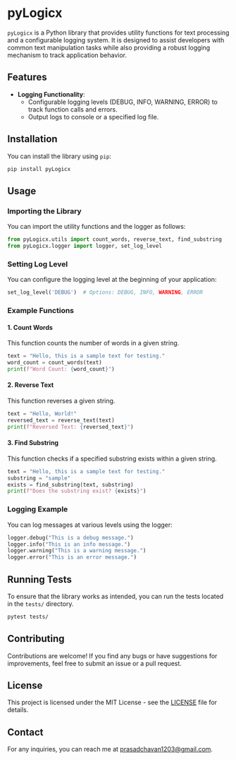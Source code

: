 # pyLogicx

` pyLogicx ` is a Python library that provides utility functions for text processing and a configurable logging system. It is designed to assist developers with common text manipulation tasks while also providing a robust logging mechanism to track application behavior.

## Features
  
- **Logging Functionality**:
  - Configurable logging levels (DEBUG, INFO, WARNING, ERROR) to track function calls and errors.
  - Output logs to console or a specified log file.

## Installation

You can install the library using `pip`:

```bash
pip install pyLogicx
```

## Usage

### Importing the Library

You can import the utility functions and the logger as follows:

```python
from pyLogicx.utils import count_words, reverse_text, find_substring
from pyLogicx.logger import logger, set_log_level
```

### Setting Log Level

You can configure the logging level at the beginning of your application:

```python
set_log_level('DEBUG')  # Options: DEBUG, INFO, WARNING, ERROR
```

### Example Functions

#### 1. Count Words

This function counts the number of words in a given string.

```python
text = "Hello, this is a sample text for testing."
word_count = count_words(text)
print(f"Word Count: {word_count}")
```

#### 2. Reverse Text

This function reverses a given string.

```python
text = "Hello, World!"
reversed_text = reverse_text(text)
print(f"Reversed Text: {reversed_text}")
```

#### 3. Find Substring

This function checks if a specified substring exists within a given string.

```python
text = "Hello, this is a sample text for testing."
substring = "sample"
exists = find_substring(text, substring)
print(f"Does the substring exist? {exists}")
```

### Logging Example

You can log messages at various levels using the logger:

```python
logger.debug("This is a debug message.")
logger.info("This is an info message.")
logger.warning("This is a warning message.")
logger.error("This is an error message.")
```

## Running Tests

To ensure that the library works as intended, you can run the tests located in the `tests/` directory.

```bash
pytest tests/
```

## Contributing

Contributions are welcome! If you find any bugs or have suggestions for improvements, feel free to submit an issue or a pull request.

## License

This project is licensed under the MIT License - see the [LICENSE](LICENSE) file for details.

## Contact

For any inquiries, you can reach me at [prasadchavan1203@gmail.com](mailto:your.email@example.com).
